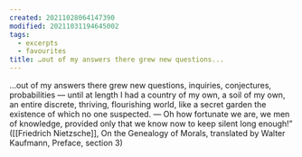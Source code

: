 ```yaml
---
created: 20211028064147390
modified: 20211031194645002
tags:
  - excerpts
  - favourites
title: …out of my answers there grew new questions...
---
```


…out of my answers there grew new questions, inquiries, conjectures, probabilities — until at length I had a country of my own, a soil of my own, an entire discrete, thriving, flourishing world, like a secret garden the existence of which no one suspected. — Oh how fortunate we are, we men of knowledge, provided only that we know now to keep silent long enough!” ([[Friedrich Nietzsche]], On the Genealogy of Morals, translated by Walter Kaufmann, Preface, section 3)
